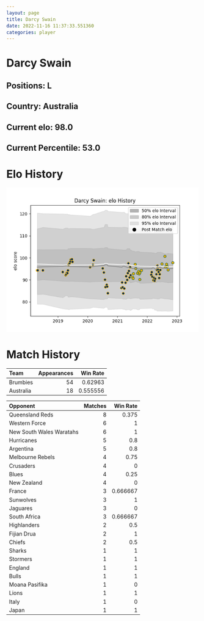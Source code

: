 ```yaml
---  
layout: page  
title: Darcy Swain  
date: 2022-11-16 11:37:33.551360  
categories: player  
---
```

# Darcy Swain

## Positions: L

## Country: Australia

## Current elo: 98.0

## Current Percentile: 53.0

# Elo History


![elo history](history_DarcySwain.png)
# Match History


| Team      |   Appearances |   Win Rate |
|:----------|--------------:|-----------:|
| Brumbies  |            54 |   0.62963  |
| Australia |            18 |   0.555556 |

| Opponent                 |   Matches |   Win Rate |
|:-------------------------|----------:|-----------:|
| Queensland Reds          |         8 |   0.375    |
| Western Force            |         6 |   1        |
| New South Wales Waratahs |         6 |   1        |
| Hurricanes               |         5 |   0.8      |
| Argentina                |         5 |   0.8      |
| Melbourne Rebels         |         4 |   0.75     |
| Crusaders                |         4 |   0        |
| Blues                    |         4 |   0.25     |
| New Zealand              |         4 |   0        |
| France                   |         3 |   0.666667 |
| Sunwolves                |         3 |   1        |
| Jaguares                 |         3 |   0        |
| South Africa             |         3 |   0.666667 |
| Highlanders              |         2 |   0.5      |
| Fijian Drua              |         2 |   1        |
| Chiefs                   |         2 |   0.5      |
| Sharks                   |         1 |   1        |
| Stormers                 |         1 |   1        |
| England                  |         1 |   1        |
| Bulls                    |         1 |   1        |
| Moana Pasifika           |         1 |   0        |
| Lions                    |         1 |   1        |
| Italy                    |         1 |   0        |
| Japan                    |         1 |   1        |
